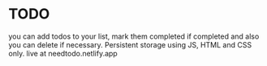 # TODO
you can add todos to your list, mark them completed if completed and also you can delete if necessary. Persistent storage using JS, HTML and CSS only.
live at needtodo.netlify.app